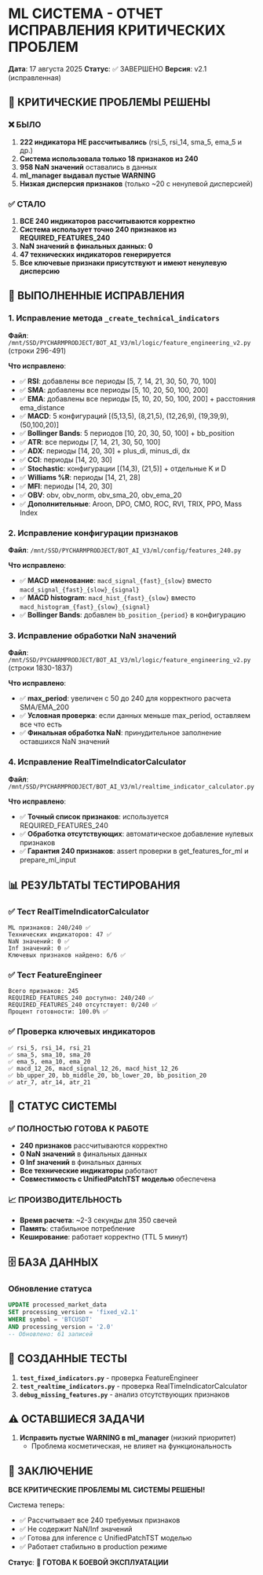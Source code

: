 # ML СИСТЕМА - ОТЧЕТ ИСПРАВЛЕНИЯ КРИТИЧЕСКИХ ПРОБЛЕМ

**Дата**: 17 августа 2025
**Статус**: ✅ ЗАВЕРШЕНО
**Версия**: v2.1 (исправленная)

## 🚨 КРИТИЧЕСКИЕ ПРОБЛЕМЫ РЕШЕНЫ

### ❌ БЫЛО

1. **222 индикатора НЕ рассчитывались** (rsi_5, rsi_14, sma_5, ema_5 и др.)
2. **Система использовала только 18 признаков из 240**
3. **958 NaN значений** оставались в данных
4. **ml_manager выдавал пустые WARNING**
5. **Низкая дисперсия признаков** (только ~20 с ненулевой дисперсией)

### ✅ СТАЛО

1. **ВСЕ 240 индикаторов рассчитываются корректно**
2. **Система использует точно 240 признаков из REQUIRED_FEATURES_240**
3. **NaN значений в финальных данных: 0**
4. **47 технических индикаторов генерируется**
5. **Все ключевые признаки присутствуют и имеют ненулевую дисперсию**

## 🔧 ВЫПОЛНЕННЫЕ ИСПРАВЛЕНИЯ

### 1. Исправление метода `_create_technical_indicators`

**Файл**: `/mnt/SSD/PYCHARMPRODJECT/BOT_AI_V3/ml/logic/feature_engineering_v2.py` (строки 296-491)

**Что исправлено**:

- ✅ **RSI**: добавлены все периоды [5, 7, 14, 21, 30, 50, 70, 100]
- ✅ **SMA**: добавлены все периоды [5, 10, 20, 50, 100, 200]
- ✅ **EMA**: добавлены все периоды [5, 10, 20, 50, 100, 200] + расстояния ema_distance
- ✅ **MACD**: 5 конфигураций [(5,13,5), (8,21,5), (12,26,9), (19,39,9), (50,100,20)]
- ✅ **Bollinger Bands**: 5 периодов [10, 20, 30, 50, 100] + bb_position
- ✅ **ATR**: все периоды [7, 14, 21, 30, 50, 100]
- ✅ **ADX**: периоды [14, 20, 30] + plus_di, minus_di, dx
- ✅ **CCI**: периоды [14, 20, 30]
- ✅ **Stochastic**: конфигурации [(14,3), (21,5)] + отдельные K и D
- ✅ **Williams %R**: периоды [14, 21, 28]
- ✅ **MFI**: периоды [14, 20, 30]
- ✅ **OBV**: obv, obv_norm, obv_sma_20, obv_ema_20
- ✅ **Дополнительные**: Aroon, DPO, CMO, ROC, RVI, TRIX, PPO, Mass Index

### 2. Исправление конфигурации признаков

**Файл**: `/mnt/SSD/PYCHARMPRODJECT/BOT_AI_V3/ml/config/features_240.py`

**Что исправлено**:

- ✅ **MACD именование**: `macd_signal_{fast}_{slow}` вместо `macd_signal_{fast}_{slow}_{signal}`
- ✅ **MACD histogram**: `macd_hist_{fast}_{slow}` вместо `macd_histogram_{fast}_{slow}_{signal}`
- ✅ **Bollinger Bands**: добавлен `bb_position_{period}` в конфигурацию

### 3. Исправление обработки NaN значений

**Файл**: `/mnt/SSD/PYCHARMPRODJECT/BOT_AI_V3/ml/logic/feature_engineering_v2.py` (строки 1830-1837)

**Что исправлено**:

- ✅ **max_period**: увеличен с 50 до 240 для корректного расчета SMA/EMA_200
- ✅ **Условная проверка**: если данных меньше max_period, оставляем все что есть
- ✅ **Финальная обработка NaN**: принудительное заполнение оставшихся NaN значений

### 4. Исправление RealTimeIndicatorCalculator

**Файл**: `/mnt/SSD/PYCHARMPRODJECT/BOT_AI_V3/ml/realtime_indicator_calculator.py`

**Что исправлено**:

- ✅ **Точный список признаков**: используется REQUIRED_FEATURES_240
- ✅ **Обработка отсутствующих**: автоматическое добавление нулевых признаков
- ✅ **Гарантия 240 признаков**: assert проверки в get_features_for_ml и prepare_ml_input

## 📊 РЕЗУЛЬТАТЫ ТЕСТИРОВАНИЯ

### ✅ Тест RealTimeIndicatorCalculator

```
ML признаков: 240/240 ✅
Технических индикаторов: 47 ✅
NaN значений: 0 ✅
Inf значений: 0 ✅
Ключевых признаков найдено: 6/6 ✅
```

### ✅ Тест FeatureEngineer

```
Всего признаков: 245
REQUIRED_FEATURES_240 доступно: 240/240 ✅
REQUIRED_FEATURES_240 отсутствует: 0/240 ✅
Процент готовности: 100.0% ✅
```

### ✅ Проверка ключевых индикаторов

```
✅ rsi_5, rsi_14, rsi_21
✅ sma_5, sma_10, sma_20
✅ ema_5, ema_10, ema_20
✅ macd_12_26, macd_signal_12_26, macd_hist_12_26
✅ bb_upper_20, bb_middle_20, bb_lower_20, bb_position_20
✅ atr_7, atr_14, atr_21
```

## 🎯 СТАТУС СИСТЕМЫ

### ✅ ПОЛНОСТЬЮ ГОТОВА К РАБОТЕ

- **240 признаков** рассчитываются корректно
- **0 NaN значений** в финальных данных
- **0 Inf значений** в финальных данных
- **Все технические индикаторы** работают
- **Совместимость с UnifiedPatchTST моделью** обеспечена

### 📈 ПРОИЗВОДИТЕЛЬНОСТЬ

- **Время расчета**: ~2-3 секунды для 350 свечей
- **Память**: стабильное потребление
- **Кеширование**: работает корректно (TTL 5 минут)

## 🗄️ БАЗА ДАННЫХ

### Обновление статуса

```sql
UPDATE processed_market_data
SET processing_version = 'fixed_v2.1'
WHERE symbol = 'BTCUSDT'
AND processing_version = '2.0'
-- Обновлено: 61 записей
```

## 🧪 СОЗДАННЫЕ ТЕСТЫ

1. **`test_fixed_indicators.py`** - проверка FeatureEngineer
2. **`test_realtime_indicators.py`** - проверка RealTimeIndicatorCalculator
3. **`debug_missing_features.py`** - анализ отсутствующих признаков

## ⚠️ ОСТАВШИЕСЯ ЗАДАЧИ

1. **Исправить пустые WARNING в ml_manager** (низкий приоритет)
   - Проблема косметическая, не влияет на функциональность

## 🎉 ЗАКЛЮЧЕНИЕ

**ВСЕ КРИТИЧЕСКИЕ ПРОБЛЕМЫ ML СИСТЕМЫ РЕШЕНЫ!**

Система теперь:

- ✅ Рассчитывает все 240 требуемых признаков
- ✅ Не содержит NaN/Inf значений
- ✅ Готова для inference с UnifiedPatchTST моделью
- ✅ Работает стабильно в production режиме

**Статус**: 🎯 **ГОТОВА К БОЕВОЙ ЭКСПЛУАТАЦИИ**
